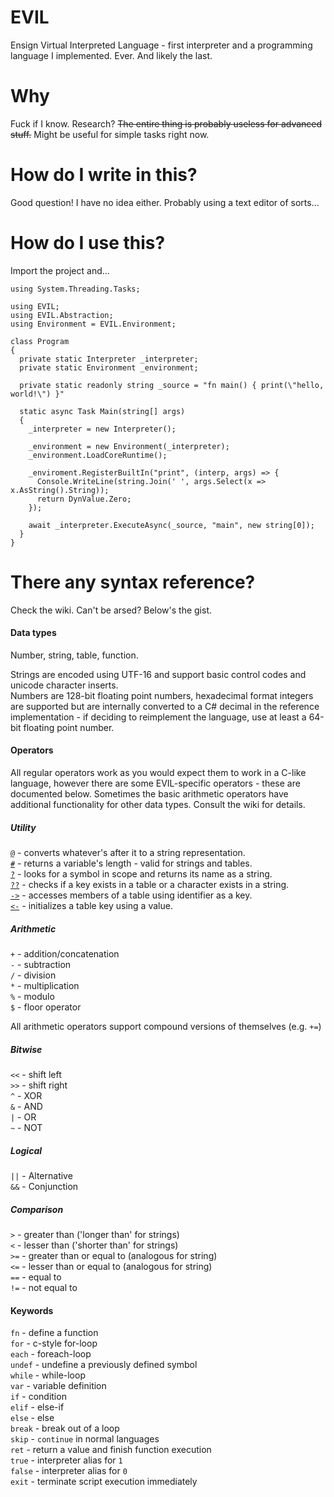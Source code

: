 # EVIL
Ensign Virtual Interpreted Language - first interpreter and a programming language I implemented. Ever. And likely the last.

# Why
Fuck if I know. Research? ~~The entire thing is probably useless for advanced stuff.~~ Might be useful for simple tasks right now.

# How do I write in this?
Good question! I have no idea either. Probably using a text editor of sorts...

# How do I use this?
Import the project and...
```CSharp
using System.Threading.Tasks;

using EVIL;
using EVIL.Abstraction;
using Environment = EVIL.Environment;

class Program
{
  private static Interpreter _interpreter;
  private static Environment _environment;
  
  private static readonly string _source = "fn main() { print(\"hello, world!\") }"
  
  static async Task Main(string[] args)
  {
    _interpreter = new Interpreter();
    
    _environment = new Environment(_interpreter);
    _environment.LoadCoreRuntime();
    
    _enviroment.RegisterBuiltIn("print", (interp, args) => {
      Console.WriteLine(string.Join(' ', args.Select(x => x.AsString().String));
      return DynValue.Zero;
    });
    
    await _interpreter.ExecuteAsync(_source, "main", new string[0]);
  }
}
```
# There any syntax reference?
Check the wiki. Can't be arsed? Below's the gist.

#### Data types
Number, string, table, function.

Strings are encoded using UTF-16 and support basic control codes and unicode character inserts.  
Numbers are 128-bit floating point numbers, hexadecimal format integers are supported but are internally converted to a C# decimal in the reference implementation - if deciding to reimplement the language, use at least a 64-bit floating point number.

#### Operators
All regular operators work as you would expect them to work in a C-like language, however there are some EVIL-specific operators - these are documented below. Sometimes the basic arithmetic operators have additional functionality for other data types. Consult the wiki for details.

##### Utility
[`@`](https://github.com/Ciastex/EVIL/wiki/Operators#) - converts whatever's after it to a string representation.  
[`#`](https://github.com/Ciastex/EVIL/wiki/Operators#-1) - returns a variable's length - valid for strings and tables.  
[`?`](https://github.com/Ciastex/EVIL/wiki/Operators#-2) - looks for a symbol in scope and returns its name as a string.  
[`??`](https://github.com/Ciastex/EVIL/wiki/Operators#-3) - checks if a key exists in a table or a character exists in a string.  
[`->`](https://github.com/Ciastex/EVIL/wiki/Operators#-) - accesses members of a table using identifier as a key.  
[`<-`](https://github.com/Ciastex/EVIL/wiki/Operators#--1) - initializes a table key using a value.  

##### Arithmetic
`+` - addition/concatenation  
`-` - subtraction  
`/` - division  
`*` - multiplication  
`%` - modulo  
`$` - floor operator  

All arithmetic operators support compound versions of themselves (e.g. `+=`)  

##### Bitwise
`<<` - shift left  
`>>` - shift right  
`^` - XOR  
`&` - AND  
`|` - OR  
`~` - NOT  

##### Logical
`||` - Alternative  
`&&` - Conjunction  

##### Comparison
`>` - greater than ('longer than' for strings)  
`<` - lesser than ('shorter than' for strings)  
`>=` - greater than or equal to (analogous for string)   
`<=` - lesser than or equal to (analogous for string)  
`==` - equal to  
`!=` - not equal to  

#### Keywords
`fn` - define a function  
`for` - c-style for-loop  
`each` - foreach-loop  
`undef` - undefine a previously defined symbol  
`while` - while-loop  
`var` - variable definition  
`if` - condition  
`elif` - else-if  
`else` - else  
`break` - break out of a loop  
`skip` - `continue` in normal languages  
`ret` - return a value and finish function execution  
`true` - interpreter alias for `1`  
`false` - interpreter alias for `0`  
`exit` - terminate script execution immediately  
